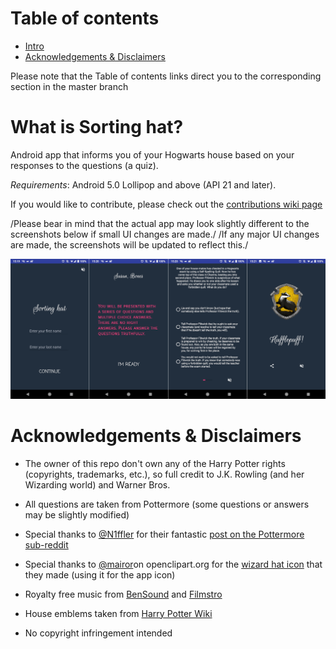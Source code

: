 # Table of contents
  - [Intro](https://github.com/knjk04/SortingHat#what-is-sorting-hat)
  - [Acknowledgements & Disclaimers](https://github.com/knjk04/SortingHat#acknowledgements--disclaimers)
  
  Please note that the Table of contents links direct you to the corresponding section in the master branch

# What is Sorting hat?
  Android app that informs you of your Hogwarts house based on your responses to
  the questions (a quiz).

  *Requirements*: Android 5.0 Lollipop and above (API 21 and later).

  If you would like to contribute, please check out the [contributions wiki page](https://github.com/knjk04/SortingHat/wiki/Contributions)

  /Please bear in mind that the actual app may look slightly different to the
  screenshots below if small UI changes are made./
  /If any major UI changes are made, the screenshots will be updated to reflect
  this./

  ![](repoMedia/allQuarterRes.png?raw=true)

# Acknowledgements & Disclaimers
  - The owner of this repo don't own any of the Harry Potter rights (copyrights,
    trademarks, etc.), so full credit to J.K. Rowling (and her Wizarding world) and Warner Bros.


  - All questions are taken from Pottermore (some questions or answers may be slightly modified)


  - Special thanks to [@N1ffler](https://www.reddit.com/user/N1ffler) for their
    fantastic [post on the Pottermore sub-reddit](https://www.reddit.com/r/Pottermore/comments/44os14/pottermore_sorting_hat_quiz_analysis/)


  - Special thanks to [@mairor](https://openclipart.org/user-detail/mairor)on 
    openclipart.org for the [wizard hat icon](https://openclipart.org/detail/170276/wizard-hat)
	that they made (using it for the app icon)


  - Royalty free music from [BenSound](http://bensound.com) and [Filmstro](https://filmstro.com)


  - House emblems taken from [Harry Potter Wiki](http://harrypotter.wikia.com)

   
  - No copyright infringement intended
